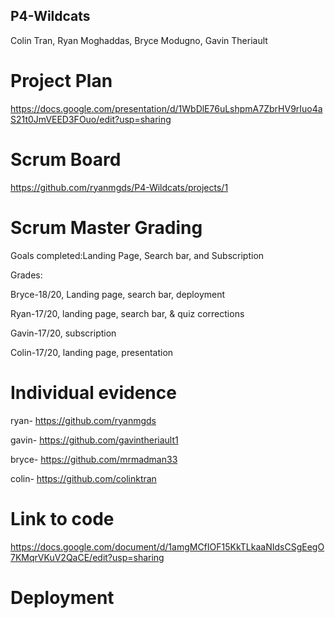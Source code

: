 ## P4-Wildcats
Colin Tran, Ryan Moghaddas, Bryce Modugno, Gavin Theriault


# Project Plan 
https://docs.google.com/presentation/d/1WbDlE76uLshpmA7ZbrHV9rIuo4aS21t0JmVEED3FOuo/edit?usp=sharing

# Scrum Board
https://github.com/ryanmgds/P4-Wildcats/projects/1

# Scrum Master Grading
Goals completed:Landing Page, Search bar, and Subscription

Grades: 

Bryce-18/20, Landing page, search bar, deployment

Ryan-17/20, landing page, search bar, & quiz corrections

Gavin-17/20, subscription

Colin-17/20, landing page, presentation

# Individual evidence
ryan- https://github.com/ryanmgds

gavin- https://github.com/gavintheriault1

bryce- https://github.com/mrmadman33

colin- https://github.com/colinktran

# Link to code
https://docs.google.com/document/d/1amgMCfIOF15KkTLkaaNIdsCSgEegO7KMqrVKuV2QaCE/edit?usp=sharing 

# Deployment


